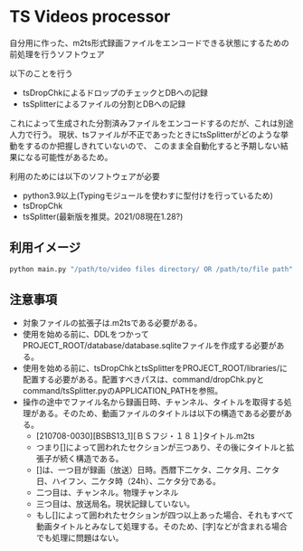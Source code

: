 # TS Videos processor

自分用に作った、m2ts形式録画ファイルをエンコードできる状態にするための前処理を行うソフトウェア

以下のことを行う

- tsDropChkによるドロップのチェックとDBへの記録
- tsSplitterによるファイルの分割とDBへの記録

これによって生成された分割済みファイルをエンコードするのだが、これは別途人力で行う。
現状、tsファイルが不正であったときにtsSplitterがどのような挙動をするのか把握しきれていないので、
このまま全自動化すると予期しない結果になる可能性があるため。

利用のためには以下のソフトウェアが必要

- python3.9以上(Typingモジュールを使わすに型付けを行っているため)
- tsDropChk
- tsSplitter(最新版を推奨。2021/08現在1.28?)

## 利用イメージ

```bash
python main.py "/path/to/video files directory/ OR /path/to/file path"
```

## 注意事項

- 対象ファイルの拡張子は.m2tsである必要がある。
- 使用を始める前に、DDLをつかってPROJECT_ROOT/database/database.sqliteファイルを作成する必要がある。
- 使用を始める前に、tsDropChkとtsSplitterをPROJECT_ROOT/libraries/に配置する必要がある。配置すべきパスは、command/dropChk.pyとcommand/tsSplitter.pyのAPPLICATION_PATHを参照。
- 操作の途中でファイル名から録画日時、チャンネル、タイトルを取得する処理がある。そのため、動画ファイルのタイトルは以下の構造である必要がある。
  - \[210708-0030]\[BSBS13_1]\[ＢＳフジ・１８１]タイトル.m2ts
  - つまり\[]によって囲われたセクションが三つあり、その後にタイトルと拡張子が続く構造である。
  - \[]は、一つ目が録画（放送）日時。西暦下二ケタ、二ケタ月、二ケタ日、ハイフン、二ケタ時（24h）、二ケタ分である。
  - 二つ目は、チャンネル。物理チャンネル
  - 三つ目は、放送局名。現状記録していない。
  - もし\[]によって囲われたセクションが四つ以上あった場合、それもすべて動画タイトルとみなして処理する。そのため、\[字]などが含まれる場合でも処理に問題はない。
